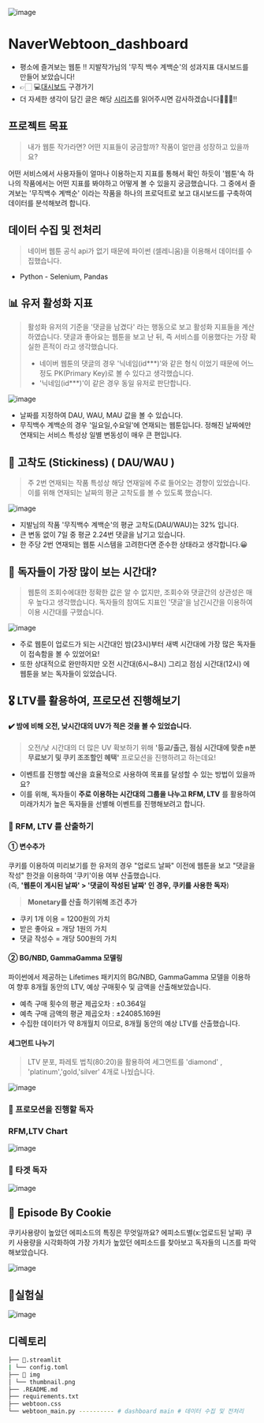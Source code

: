 ![image](https://github.com/KGochae/NaverWebtoon_dashboard/assets/86241587/55e631fb-3618-450e-8160-d677c195baed)


# NaverWebtoon_dashboard
* 평소에 즐겨보는 웹툰 !! 지발작가님의 '무직 백수 계백순'의 성과지표 대시보드를 만들어 보았습니다!
*  👉🏻 💻[대시보드](https://n-webtoon.streamlit.app/) 구경가기
* 더 자세한 생각이 담긴 글은 해당 [시리즈](https://velog.io/@liveandletlive/series/naver-webtoon-dashboard)를 읽어주시면 감사하겠습니다🙇🏻‍♂️!! 

## 프로젝트 목표

> 내가 웹툰 작가라면? 어떤 지표들이 궁금할까? 작품이 얼만큼 성장하고 있을까요?

어떤 서비스에서 사용자들이 얼마나 이용하는지 지표를 통해서 확인 하듯이 '웹툰'속 하나의 작품에서는 어떤 지표를 봐야하고 어떻게 볼 수 있을지 궁금했습니다.
그 중에서 즐겨보는 '무직백수 계백순' 이라는 작품을 하나의 프로덕트로 보고 대시보드를 구축하여 데이터를 분석해보려 합니다.


## 데이터 수집 및 전처리

> 네이버 웹툰 공식 api가 없기 때문에 파이썬 (셀레니움)을 이용해서 데이터를 수집했습니다.

* Python - Selenium, Pandas
  




## 📊 유저 활성화 지표
> 활성화 유저의 기준을 '댓글을 남겼다' 라는 행동으로 보고 활성화 지표들을 계산하였습니다. 댓글과 좋아요는 웹툰을 보고 난 뒤, 즉 서비스를 이용했다는 가장 확실한 흔적이 라고 생각했습니다. 
> * 네이버 웹툰의 댓글의 경우 '닉네임(id***)'와 같은 형식 이었기 때문에 어느정도 PK(Primary Key)로 볼 수 있다고 생각했습니다.
> * '닉네임(id***)'이 같은 경우 동일 유저로 판단합니다.

![image](https://github.com/KGochae/NaverWebtoon_dashboard/assets/86241587/013bb7ae-0894-4253-8731-a559bab9c842)

* 날짜를 지정하여 DAU, WAU, MAU 값을 볼 수 있습니다.
* 무직백수 계백순의 경우 '일요일,수요일'에 연재되는 웹툰입니다. 정해진 날짜에만 연재되는 서비스 특성상 일별 변동성이 매우 큰 편입니다. 




## 💚 고착도 (Stickiness) ( DAU/WAU )
> 주 2번 연재되는 작품 특성상 해당 연재일에 주로 들어오는 경향이 있었습니다. 이를 위해 연재되는 날짜의 평균 고착도를 볼 수 있도록 했습니다.

![image](https://github.com/KGochae/NaverWebtoon_dashboard/assets/86241587/aeba7cca-df30-4ed6-af62-4468b50f4370)

* 지발님의 작품 '무직백수 계백순'의 평균 고착도(DAU/WAU)는 32% 입니다.
* 큰 변동 없이 7일 중 평균 2.24번 댓글을 남기고 있습니다.
* 한 주당 2번 연재되는 웹툰 시스템을 고려한다면 준수한 상태라고 생각합니다.😀


## 🤔 독자들이 가장 많이 보는 시간대?
> 웹툰의 조회수에대한 정확한 값은 알 수 없지만, 조회수와 댓글간의 상관성은 매우 높다고 생각했습니다. 독자들의 참여도 지표인 '댓글'을 남긴시간을 이용하여 이용 시간대를 구했습니다.

![image](https://github.com/KGochae/NaverWebtoon_dashboard/assets/86241587/cc9fb6ce-da09-457b-8fc8-954aef7b59cc)

* 주로 웹툰이 업로드가 되는 시간대인 밤(23시)부터 새벽 시간대에 가장 많은 독자들이 접속함을 볼 수 있었어요!
* 또한 상대적으로 완만하지만 오전 시간대(6시~8시) 그리고 점심 시간대(12시) 에 웹툰을 보는 독자들이 있었습니다.

## 🎖️ LTV를 활용하여, 프로모션 진행해보기

#### ✔️ 밤에 비해 오전, 낮시간대의 UV가 적은 것을 볼 수 있었습니다.


> 오전/낮 시간대의 더 많은 UV 확보하기 위해 **'등교/출근, 점심 시간대에 맞춘 n분 무료보기 및 쿠키 조조할인 혜택'** 프로모션을 진행하려고 하는데요!

* 이벤트를 진행할 예산을 효율적으로 사용하여 목표를 달성할 수 있는 방법이 있을까요?  
* 이를 위해, 독자들이 **주로 이용하는 시간대의 그룹을 나누고 RFM, LTV** 를 활용하여 미래가치가 높은 독자들을 선별해 이벤트를 진행해보려고 합니다.

### 📖 RFM, LTV 를 산출하기

#### ① 변수추가
쿠키를 이용하여 미리보기를 한 유저의 경우 "업로드 날짜" 이전에 웹툰을 보고 "댓글을 작성" 한것을 이용하여 '쿠키'이용 여부 산출했습니다.  
(즉, **'웹툰이 게시된 날짜' > '댓글이 작성된 날짜' 인 경우, 쿠키를 사용한 독자**)

> **Monetary를 산출 하기위해 조건 추가**
* 쿠키 1개 이용 = 1200원의 가치
* 받은 좋아요 = 개당 1원의 가치
* 댓글 작성수 = 개당 500원의 가치  

#### ② BG/NBD, GammaGamma 모델링
파이썬에서 제공하는 Lifetimes 패키지의 BG/NBD, GammaGamma 모델을 이용하여 향후 8개월 동안의 LTV, 예상 구매횟수 및 금액을 산출해보았습니다.

* 예측 구매 횟수의 평균 제곱오차 : ±0.364일
* 예측 구매 금액의 평균 제곱오차 : ±24085.169원
* 수집한 데이터가 약 8개월치 이므로, 8개월 동안의 예상 LTV를 산출했습니다.




#### 세그먼트 나누기
> LTV 분포, 파레토 법칙(80:20)을 활용하여 세그먼트를 'diamond' , 'platinum','gold,'silver' 4개로 나눴습니다.

![image](https://github.com/KGochae/NaverWebtoon_dashboard/assets/86241587/4dcb2087-b177-4388-ba5a-9e1ed8c3aa14)


### 🎁 프로모션을 진행할 독자

### RFM,LTV Chart
![image](https://github.com/KGochae/NaverWebtoon_dashboard/assets/86241587/9854a2c3-0d18-45b2-96a8-c9e47309cd0d)


### 🎯 타겟 독자
![image](https://github.com/KGochae/NaverWebtoon_dashboard/assets/86241587/524d098c-76ac-448b-a439-be01cd23ea84)



## 🍪 Episode By Cookie
쿠키사용량이 높았던 에피소드의 특징은 무엇일까요? 에피소드별(x:업로드된 날짜) 쿠키 사용량을 시각화하여 가장 가치가 높았던 에피소드를 찾아보고 독자들의 니즈를 파악해보았습니다.

![image](https://github.com/KGochae/NaverWebtoon_dashboard/assets/86241587/1964e91e-83ad-477b-a5ff-5f5b856b297f)


## 🧪실험실

![image](https://github.com/KGochae/NaverWebtoon_dashboard/assets/86241587/c2195019-1a50-4ae5-a544-8e795f3c585e)




## 디렉토리 

```bash
├── 📁.streamlit
| └── config.toml 
├── 📁 img
│ └── thumbnail.png
├── .README.md
├── requirements.txt
├── webtoon.css
└── webtoon_main.py ---------- # dashboard main # 데이터 수집 및 전처리 
```






